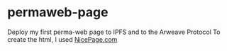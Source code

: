 # permaweb-page
Deploy my first perma-web page to IPFS and to the Arweave Protocol
To create the html, I used <a href="https://nicepage.com" target="_blank">NicePage.com</a>
